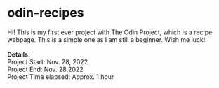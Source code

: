 # odin-recipes


Hi! This is my first ever project with The Odin Project, which is a recipe webpage. This is a simple one as I am still a beginner. Wish me luck!
<br>
<br>
<strong>Details:</strong><br>
Project Start: Nov. 28, 2022 <br>
Project End: Nov. 28,2022<br>
Project Time elapsed: Approx. 1 hour<br>